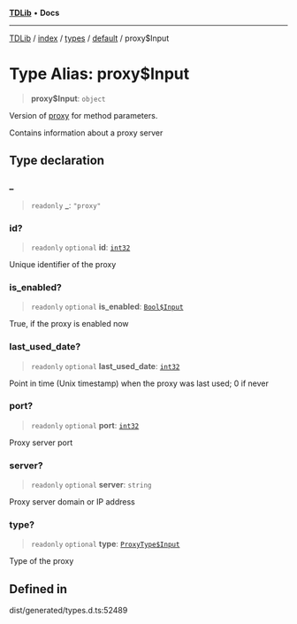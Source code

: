 [**TDLib**](../../../../../../README.md) • **Docs**

***

[TDLib](../../../../../../modules.md) / [index](../../../../../README.md) / [types](../../../README.md) / [default](../README.md) / proxy$Input

# Type Alias: proxy$Input

> **proxy$Input**: `object`

Version of [proxy](proxy.md) for method parameters.

Contains information about a proxy server

## Type declaration

### \_

> `readonly` **\_**: `"proxy"`

### id?

> `readonly` `optional` **id**: [`int32`](int32.md)

Unique identifier of the proxy

### is\_enabled?

> `readonly` `optional` **is\_enabled**: [`Bool$Input`](Bool$Input.md)

True, if the proxy is enabled now

### last\_used\_date?

> `readonly` `optional` **last\_used\_date**: [`int32`](int32.md)

Point in time (Unix timestamp) when the proxy was last used; 0 if never

### port?

> `readonly` `optional` **port**: [`int32`](int32.md)

Proxy server port

### server?

> `readonly` `optional` **server**: `string`

Proxy server domain or IP address

### type?

> `readonly` `optional` **type**: [`ProxyType$Input`](ProxyType$Input.md)

Type of the proxy

## Defined in

dist/generated/types.d.ts:52489
